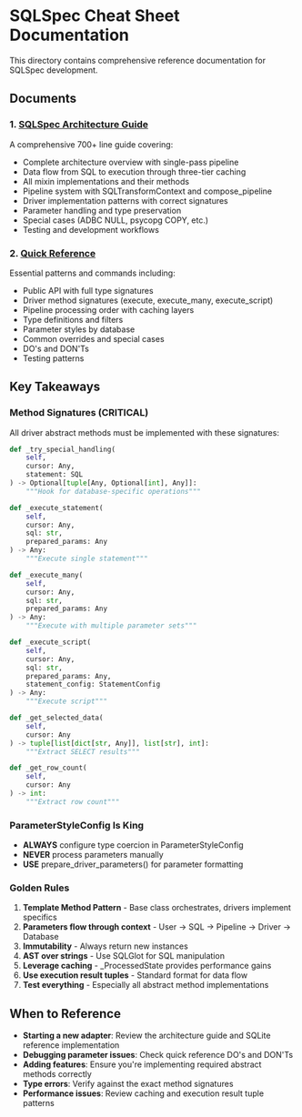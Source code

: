 # SQLSpec Cheat Sheet Documentation

This directory contains comprehensive reference documentation for SQLSpec development.

## Documents

### 1. [SQLSpec Architecture Guide](sqlspec-architecture-guide.md)

A comprehensive 700+ line guide covering:

- Complete architecture overview with single-pass pipeline
- Data flow from SQL to execution through three-tier caching
- All mixin implementations and their methods
- Pipeline system with SQLTransformContext and compose_pipeline
- Driver implementation patterns with correct signatures
- Parameter handling and type preservation
- Special cases (ADBC NULL, psycopg COPY, etc.)
- Testing and development workflows

### 2. [Quick Reference](quick-reference.md)

Essential patterns and commands including:

- Public API with full type signatures
- Driver method signatures (execute, execute_many, execute_script)
- Pipeline processing order with caching layers
- Type definitions and filters
- Parameter styles by database
- Common overrides and special cases
- DO's and DON'Ts
- Testing patterns

## Key Takeaways

### Method Signatures (CRITICAL)

All driver abstract methods must be implemented with these signatures:

```python
def _try_special_handling(
    self,
    cursor: Any,
    statement: SQL
) -> Optional[tuple[Any, Optional[int], Any]]:
    """Hook for database-specific operations"""

def _execute_statement(
    self,
    cursor: Any,
    sql: str,
    prepared_params: Any
) -> Any:
    """Execute single statement"""

def _execute_many(
    self,
    cursor: Any,
    sql: str,
    prepared_params: Any
) -> Any:
    """Execute with multiple parameter sets"""

def _execute_script(
    self,
    cursor: Any,
    sql: str,
    prepared_params: Any,
    statement_config: StatementConfig
) -> Any:
    """Execute script"""

def _get_selected_data(
    self,
    cursor: Any
) -> tuple[list[dict[str, Any]], list[str], int]:
    """Extract SELECT results"""

def _get_row_count(
    self,
    cursor: Any
) -> int:
    """Extract row count"""
```

### ParameterStyleConfig Is King

- **ALWAYS** configure type coercion in ParameterStyleConfig
- **NEVER** process parameters manually
- **USE** prepare_driver_parameters() for parameter formatting

### Golden Rules

1. **Template Method Pattern** - Base class orchestrates, drivers implement specifics
2. **Parameters flow through context** - User → SQL → Pipeline → Driver → Database
3. **Immutability** - Always return new instances
4. **AST over strings** - Use SQLGlot for SQL manipulation
5. **Leverage caching** - _ProcessedState provides performance gains
6. **Use execution result tuples** - Standard format for data flow
7. **Test everything** - Especially all abstract method implementations

## When to Reference

- **Starting a new adapter**: Review the architecture guide and SQLite reference implementation
- **Debugging parameter issues**: Check quick reference DO's and DON'Ts
- **Adding features**: Ensure you're implementing required abstract methods correctly
- **Type errors**: Verify against the exact method signatures
- **Performance issues**: Review caching and execution result tuple patterns
